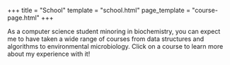 +++
title = "School"
template = "school.html"
page_template = "course-page.html"
+++

As a computer science student minoring in biochemistry, you can expect me to have taken a wide range of courses from data structures and algorithms to environmental microbiology. Click on a course to learn more about my experience with it!
